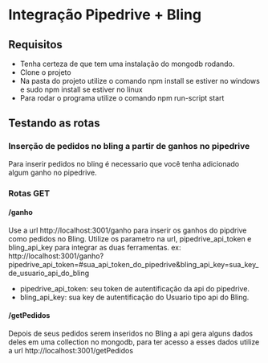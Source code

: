 # Integração Pipedrive + Bling

## Requisitos
* Tenha certeza de que tem uma instalação do mongodb rodando.
* Clone o projeto
* Na pasta do projeto utilize o comando npm install se estiver no windows e sudo npm install se estiver no linux
* Para rodar o programa utilize o comando npm run-script start

## Testando as rotas

### Inserção de pedidos no bling a partir de ganhos no pipedrive
Para inserir pedidos no bling é necessario que você tenha adicionado algum ganho no pipedrive. 

### Rotas GET

#### /ganho
Use a url http://localhost:3001/ganho para inserir os ganhos do pipdrive como pedidos no Bling. Utilize os parametro na url, pipedrive_api_token e bling_api_key para integrar as duas ferramentas.
ex: http://localhost:3001/ganho?pipedrive_api_token=#sua_api_token_do_pipedrive&bling_api_key=sua_key_de_usuario_api_do_bling

* pipedrive_api_token: seu token de autentificação da api do pipedrive.
* bling_api_key: sua key de autentificação do Usuario tipo api do Bling.

#### /getPedidos
Depois de seus pedidos serem inseridos no Bling a api gera alguns dados deles em uma collection no mongodb, para ter acesso a esses dados utilize a url http://localhost:3001/getPedidos

